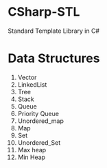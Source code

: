 # CSharp-STL
Standard  Template Library in C#

# Data Structures
1. Vector
2. LinkedList
3. Tree
4. Stack
5. Queue
6. Priority Queue
7. Unordered_map
8. Map
9. Set
10. Unordered_Set
11. Max heap
12. Min Heap
